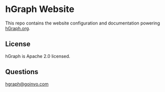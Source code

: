 hGraph Website
=============
This repo contains the website configuration and documentation powering [hGraph.org](http://www.hgraph.org).

## License
hGraph is Apache 2.0 licensed.

## Questions
hgraph@goinvo.com